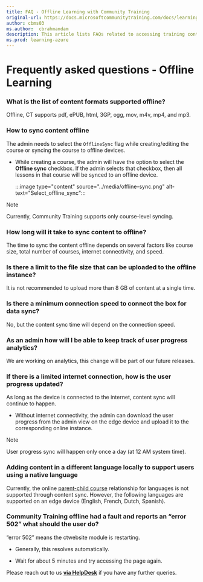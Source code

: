 ```yaml
---
title: FAQ - Offline Learning with Community Training
original-url: https://docs.microsoftcommunitytraining.com/docs/learning-in-offline-mode
author: cbms03
ms.author:  cbrahmandam
description: This article lists FAQs related to accessing training content in offline mode
ms.prod: learning-azure
---
```


# Frequently asked questions - Offline Learning


### What is the list of content formats supported offline?

Offline, CT supports pdf, ePUB, html, 3GP, ogg, mov, m4v, mp4, and mp3.

### How to sync content offline

The admin needs to select the `OfflineSync` flag while creating/editing the course or syncing the course to offline devices.

* While creating a course, the admin will have the option to select the **Offline sync** checkbox. If the admin selects that checkbox, then all lessons in that course will be synced to an offline device.

    :::image type="content" source="../media/offline-sync.png" alt-text="Select_offline_sync":::

>[!Note]  
>
>Currently, Community Training supports only course-level syncing.

### How long will it take to sync content to offline?

The time to sync the content offline depends on several factors like course size, total number of courses, internet connectivity, and speed.

### Is there a limit to the file size that can be uploaded to the offline instance?

It is not recommended to upload more than 8 GB of content at a single time.

### Is there a minimum connection speed to connect the box for data sync?

No, but the content sync time will depend on the connection speed.

### As an admin how will I be able to keep track of user progress analytics?

We are working on analytics, this change will be part of our future releases.

### If there is a limited internet connection, how is the user progress updated?

As long as the device is connected to the internet, content sync will continue to happen.

* Without internet connectivity, the admin can download the user progress from the admin view on the edge device and upload it to the corresponding online instance.

>[!Note]  
>User progress sync will happen only once a day (at 12 AM system time).

### Adding content in a different language locally to support users using a native language

Currently, the online [parent-child course](../settings/customize-languages-for-the-learners-on-the-platform.md#customize-languages-on-the-platform) relationship for languages is not supported through content sync. However, the following languages are supported on an edge device (English, French, Dutch, Spanish).

### Community Training offline had a fault and reports an “error 502” what should the user do?

“error 502” means the ctwebsite module is restarting.

* Generally, this resolves automatically.

* Wait for about 5 minutes and try accessing the page again.

Please reach out to us [**via HelpDesk**](https://aka.ms/cthelpdesk) if you have any further queries.